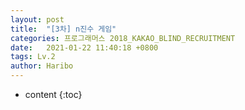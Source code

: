 ```yaml
---
layout: post
title:  "[3차] n진수 게임"
categories: 프로그래머스 2018_KAKAO_BLIND_RECRUITMENT
date:   2021-01-22 11:40:18 +0800
tags: Lv.2
author: Haribo
---
```


* content
{:toc}


